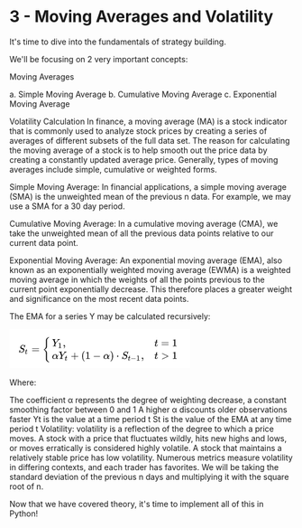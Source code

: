 # 3 - Moving Averages and Volatility

It's time to dive into the fundamentals of strategy building.

We'll be focusing on 2 very important concepts:

Moving Averages

a. Simple Moving Average
b. Cumulative Moving Average
c. Exponential Moving Average

Volatility Calculation
In finance, a moving average (MA) is a stock indicator that is commonly used to analyze stock prices by creating a series of averages of different subsets of the full data set. The reason for calculating the moving average of a stock is to help smooth out the price data by creating a constantly updated average price. Generally, types of moving averages include simple, cumulative or weighted forms.

Simple Moving Average: In financial applications, a simple moving average (SMA) is the unweighted mean of the previous n data. For example, we may use a SMA for a 30 day period.

Cumulative Moving Average: In a cumulative moving average (CMA), we take the unweighted mean of all the previous data points relative to our current data point.

Exponential Moving Average: An exponential moving average (EMA), also known as an exponentially weighted moving average (EWMA) is a weighted moving average in which the weights of all the points previous to the current point exponentially decrease. This therefore places a greater weight and significance on the most recent data points.

The EMA for a series Y may be calculated recursively:

![ewma](ewma.png "ewma")

Where:

The coefficient α represents the degree of weighting decrease, a constant smoothing factor between 0 and 1
A higher α discounts older observations faster
Yt is the value at a time period t
St is the value of the EMA at any time period t
Volatility: volatility is a reflection of the degree to which a price moves. A stock with a price that fluctuates wildly, hits new highs and lows, or moves erratically is considered highly volatile. A stock that maintains a relatively stable price has low volatility. Numerous metrics measure volatility in differing contexts, and each trader has favorites. We will be taking the standard deviation of the previous n days and multiplying it with the square root of n.

Now that we have covered theory, it's time to implement all of this in Python!

